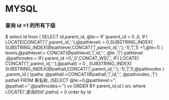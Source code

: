 # MYSQL
### 查询 id =1 的所有下级
$ select id from 
	( SELECT id,parent_id,
	@le:= IF (parent_id = 0 ,0,
	IF( LOCATE(CONCAT('|',parent_id,':'),@pathlevel) > 0,SUBSTRING_INDEX( SUBSTRING_INDEX(@pathlevel,CONCAT('|',parent_id,':'),-1),'|',1) +1,@le+1) ) levels,@pathlevel:= CONCAT(@pathlevel,'|',id,':', @le ,'|') pathlevel	,@pathnodes:= 
	IF( parent_id =0,',0',CONCAT_WS(',',
	IF( LOCATE( CONCAT('|',parent_id,':'),@pathall) > 0 , SUBSTRING_INDEX( SUBSTRING_INDEX(@pathall,CONCAT('|',parent_id,':'),-1),'|',1),@pathnodes ) ,parent_id ) )paths	,@pathall:=CONCAT(@pathall,'|',id,':', @pathnodes ,'|') pathall 
	FROM 表名称, 
	(SELECT @le:=0,@pathlevel:='', @pathall:='',@pathnodes:='') vv 
	ORDER BY parent_id,id ) src 
	where LOCATE(',查询的Id',paths) > 0 
	order by id 
